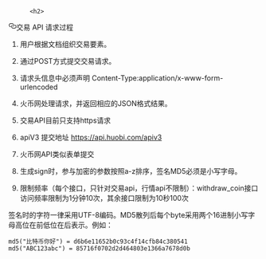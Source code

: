 
          <h2>
<a id="user-content-交易-api-请求过程" class="anchor" href="#%E4%BA%A4%E6%98%93-api-%E8%AF%B7%E6%B1%82%E8%BF%87%E7%A8%8B" aria-hidden="true"><svg class="octicon octicon-link" viewBox="0 0 16 16" version="1.1" width="16" height="16" aria-hidden="true"><path fill-rule="evenodd" d="M4 9h1v1H4c-1.5 0-3-1.69-3-3.5S2.55 3 4 3h4c1.45 0 3 1.69 3 3.5 0 1.41-.91 2.72-2 3.25V8.59c.58-.45 1-1.27 1-2.09C10 5.22 8.98 4 8 4H4c-.98 0-2 1.22-2 2.5S3 9 4 9zm9-3h-1v1h1c1 0 2 1.22 2 2.5S13.98 12 13 12H9c-.98 0-2-1.22-2-2.5 0-.83.42-1.64 1-2.09V6.25c-1.09.53-2 1.84-2 3.25C6 11.31 7.55 13 9 13h4c1.45 0 3-1.69 3-3.5S14.5 6 13 6z"></path></svg></a>交易 API 请求过程</h2>
<ol>
<li>
<p>用户根据文档组织交易要素。</p>
</li>
<li>
<p>通过POST方式提交交易请求。</p>
</li>
<li>
<p>请求头信息中必须声明 Content-Type:application/x-www-form-urlencoded</p>
</li>
<li>
<p>火币网处理请求，并返回相应的JSON格式结果。</p>
</li>
<li>
<p>交易API目前只支持https请求</p>
</li>
<li>
<p>apiV3 提交地址 <a href="https://api.huobi.com/apiv3" rel="nofollow">https://api.huobi.com/apiv3</a></p>
</li>
<li>
<p>火币网API类似表单提交</p>
</li>
<li>
<p>生成sign时，参与加密的参数按照a-z排序，签名MD5必须是小写字母。</p>
</li>
<li>
<p>限制频率（每个接口，只针对交易api，行情api不限制）：withdraw_coin接口访问频率限制为1分钟10次，其余接口限制为10秒100次</p>
</li>
</ol>
<p>签名时的字符一律采用UTF-8编码。MD5散列后每个byte采用两个16进制小写字母高位在前低位在后表示。例如：</p>
<pre lang="code"><code>md5(&#34;比特币你好&#34;) = d6b6e11652b0c93c4f14cfb84c380541
md5(&#34;ABC123abc&#34;) = 85716f0702d2d464803e1366a7678d0b
</code></pre>

        